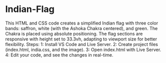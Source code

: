 # Indian-Flag
This HTML and CSS code creates a simplified Indian flag with three color bands: saffron, white (with the Ashoka Chakra centered), and green. The Chakra is placed using absolute positioning. The flag sections are responsive with height set to 33.3vh, adapting to viewport size for better flexibility.
Steps:
1: Install VS Code and Live Server.
2: Create project files (index.html, india.css, and the image).
3: Open index.html with Live Server.
4: Edit your code, and see the changes in real-time.
